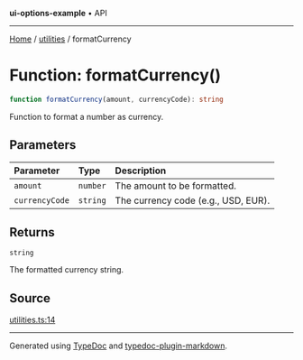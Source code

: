 **ui-options-example** • API

***

[Home](../../README.md) / [utilities](../README.md) / formatCurrency

# Function: formatCurrency()

```ts
function formatCurrency(amount, currencyCode): string
```

Function to format a number as currency.

## Parameters

| Parameter | Type | Description |
| :------ | :------ | :------ |
| `amount` | `number` | The amount to be formatted. |
| `currencyCode` | `string` | The currency code (e.g., USD, EUR). |

## Returns

`string`

The formatted currency string.

## Source

[utilities.ts:14](https://github.com/tgreyuk/typedoc-plugin-markdown-examples/blob/13dc594/examples/01-typedoc-plugin-markdown/src/utilities.ts#L14)

***

Generated using [TypeDoc](https://typedoc.org) and [typedoc-plugin-markdown](https://typedoc-plugin-markdown.org).
